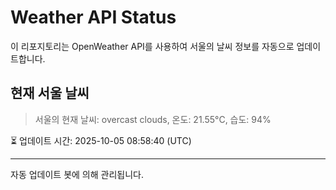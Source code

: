 
# Weather API Status

이 리포지토리는 OpenWeather API를 사용하여 서울의 날씨 정보를 자동으로 업데이트합니다.

## 현재 서울 날씨
> 서울의 현재 날씨: overcast clouds, 온도: 21.55°C, 습도: 94%

⏳ 업데이트 시간: 2025-10-05 08:58:40 (UTC)

---
자동 업데이트 봇에 의해 관리됩니다.
